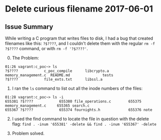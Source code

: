 # Delete curious filename 2017-06-01

## Issue Summary
While writing a C program that writes files to disk, I had a bug that created filenames like this: ``?$????``, and I couldn't delete them with the regular ``rm -f ?$????`` command, or with ``rm -f '?$????'``.

0. The Problem:
```
01:26 vagrant:c_poc~> ls
?$????            c_poc_compile      libcrypto.a              memory_management.c  README.md               tests
?$????            file_exts.txt      libssl.a  
```

1. I ran the ``ls`` command to list out all the inode numbers of the files:
```
01:28 vagrant:c_poc~> ls -i
655381 ?$????            655380 file_operations.c        655375 memory_management.c     655365 search.c
655367 ?$????            655374 fournights.h             655376 note 
```

2. I used the find command to locate the file in question with the delete flag: 
``find . -inum '655381' -delete && find . -inum '655367' -delete``

3. Problem solved.
